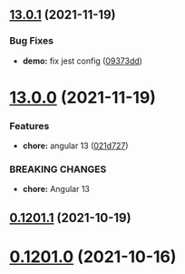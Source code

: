 ## [13.0.1](https://github.com/candyman00/ngx-securize/compare/v13.0.0...v13.0.1) (2021-11-19)

### Bug Fixes

- **demo:** fix jest config ([09373dd](https://github.com/candyman00/ngx-securize/commit/09373ddc0e8df5d7fbe971388400349550ab9c15))

# [13.0.0](https://github.com/candyman00/ngx-securize/compare/v0.1201.1...v13.0.0) (2021-11-19)

### Features

- **chore:** angular 13 ([021d727](https://github.com/candyman00/ngx-securize/commit/021d72764cf3416e2f00d59f8dc7b7d54c31bdf7))

### BREAKING CHANGES

- **chore:** Angular 13

## [0.1201.1](https://github.com/candyman00/ngx-securize/compare/v0.1201.0...v0.1201.1) (2021-10-19)

# [0.1201.0](https://github.com/candyman00/ngx-securize/compare/0.1200.1...0.1201.0) (2021-10-16)
